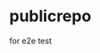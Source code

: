 # publicrepo
for e2e test








































































































































































































































































































































































































































